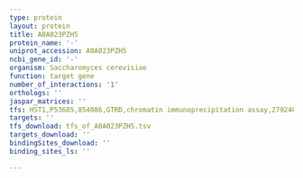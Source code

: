 ```yaml
---
type: protein
layout: protein
title: A0A023PZH5
protein_name: '-'
uniprot_accession: A0A023PZH5
ncbi_gene_id: '-'
organism: Saccharomyces cerevisiae
function: target gene
number_of_interactions: '1'
orthologs: ''
jaspar_matrices: ''
tfs: HST1,P53685,854086,GTRD,chromatin immunoprecipitation assay,27924024%5Buid%5D,No
targets: ''
tfs_download: tfs_of_A0A023PZH5.tsv
targets_download: ''
bindingSites_download: ''
binding_sites_ls: ''

---
```

